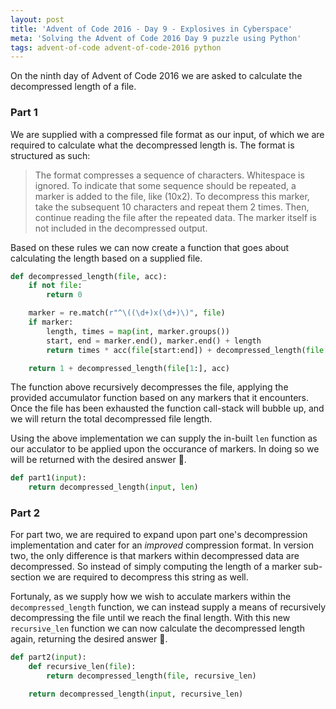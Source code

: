 ```yaml
---
layout: post
title: 'Advent of Code 2016 - Day 9 - Explosives in Cyberspace'
meta: 'Solving the Advent of Code 2016 Day 9 puzzle using Python'
tags: advent-of-code advent-of-code-2016 python
---
```


On the ninth day of Advent of Code 2016 we are asked to calculate the decompressed length of a file.

<!--more-->

### Part 1

We are supplied with a compressed file format as our input, of which we are required to calculate what the decompressed length is.
The format is structured as such:

> The format compresses a sequence of characters.
> Whitespace is ignored.
> To indicate that some sequence should be repeated, a marker is added to the file, like (10x2).
> To decompress this marker, take the subsequent 10 characters and repeat them 2 times.
> Then, continue reading the file after the repeated data.
> The marker itself is not included in the decompressed output.

Based on these rules we can now create a function that goes about calculating the length based on a supplied file.

```python
def decompressed_length(file, acc):
    if not file:
        return 0

    marker = re.match(r"^\((\d+)x(\d+)\)", file)
    if marker:
        length, times = map(int, marker.groups())
        start, end = marker.end(), marker.end() + length
        return times * acc(file[start:end]) + decompressed_length(file[end:], acc)

    return 1 + decompressed_length(file[1:], acc)
```

The function above recursively decompresses the file, applying the provided accumulator function based on any markers that it encounters.
Once the file has been exhausted the function call-stack will bubble up, and we will return the total decompressed file length.

Using the above implementation we can supply the in-built `len` function as our acculator to be applied upon the occurance of markers.
In doing so we will be returned with the desired answer 🌟.

```python
def part1(input):
    return decompressed_length(input, len)
```

### Part 2

For part two, we are required to expand upon part one's decompression implementation and cater for an _improved_ compression format.
In version two, the only difference is that markers within decompressed data are decompressed.
So instead of simply computing the length of a marker sub-section we are required to decompress this string as well.

Fortunaly, as we supply how we wish to acculate markers within the `decompressed_length` function, we can instead supply a means of recursively decompressing the file until we reach the final length.
With this new `recursive_len` function we can now calculate the decompressed length again, returning the desired answer 🌟.

```python
def part2(input):
    def recursive_len(file):
        return decompressed_length(file, recursive_len)

    return decompressed_length(input, recursive_len)
```
